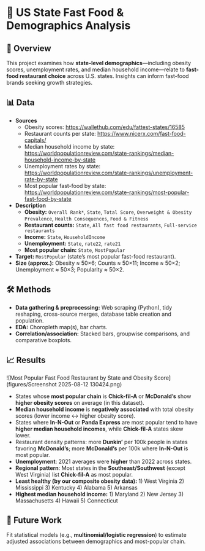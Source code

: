 # 🍔 US State Fast Food & Demographics Analysis

## 📌 Overview
This project examines how **state-level demographics**—including obesity scores, unemployment rates, and median household income—relate to **fast-food restaurant choice** across U.S. states. Insights can inform fast-food brands seeking growth strategies.

## 📊 Data
- **Sources**
  - Obesity scores: https://wallethub.com/edu/fattest-states/16585
  - Restaurant counts per state: https://www.nicerx.com/fast-food-capitals/
  - Median household income by state: https://worldpopulationreview.com/state-rankings/median-household-income-by-state
  - Unemployment rates by state: https://worldpopulationreview.com/state-rankings/unemployment-rate-by-state
  - Most popular fast-food by state: https://worldpopulationreview.com/state-rankings/most-popular-fast-food-by-state
- **Description**
  - **Obesity:** `Overall Rank*`, `State`, `Total Score`, `Overweight & Obesity Prevalence`, `Health Consequences`, `Food & Fitness`
  - **Restaurant counts:** `State`, `All fast food restaurants`, `Full-service restaurants`
  - **Income:** `State`, `HouseholdIncome`
  - **Unemployment:** `State`, `rate22`, `rate21`
  - **Most popular chain:** `State`, `MostPopular`
- **Target:** `MostPopular` (state’s most popular fast-food restaurant).
- **Size (approx.):** Obesity ≈ 50×6; Counts ≈ 50×11; Income ≈ 50×2; Unemployment ≈ 50×3; Popularity ≈ 50×2.

## 🛠️ Methods
- **Data gathering & preprocessing:** Web scraping (Python), tidy reshaping, cross-source merges, database table creation and population.
- **EDA:** Choropleth map(s), bar charts.
- **Correlation/association:** Stacked bars, groupwise comparisons, and comparative boxplots.

## 📈 Results
![Most Popular Fast Food Restaurant by State and Obesity Score](figures/Screenshot 2025-08-12 130424.png)

- States whose **most popular chain** is **Chick-fil-A** or **McDonald’s** show **higher obesity scores** on average (in this dataset).
- **Median household income** is **negatively associated** with total obesity scores (lower income ↔ higher obesity score).
- States where **In-N-Out** or **Panda Express** are most popular tend to have **higher median household incomes**, while **Chick-fil-A** states skew lower.
- Restaurant density patterns: more **Dunkin’** per 100k people in states favoring **McDonald’s**; more **McDonald’s** per 100k where **In-N-Out** is most popular.
- **Unemployment**: 2021 averages were **higher** than 2022 across states.
- **Regional pattern**: Most states in the **Southeast/Southwest** (except West Virginia) list **Chick-fil-A** as most popular.
- **Least healthy (by our composite obesity data):** 1) West Virginia  2) Mississippi  3) Kentucky  4) Alabama  5) Arkansas
- **Highest median household income:** 1) Maryland  2) New Jersey  3) Massachusetts  4) Hawaii  5) Connecticut

## 📌 Future Work
Fit statistical models (e.g., **multinomial/logistic regression**) to estimate adjusted associations between demographics and most-popular chain.
